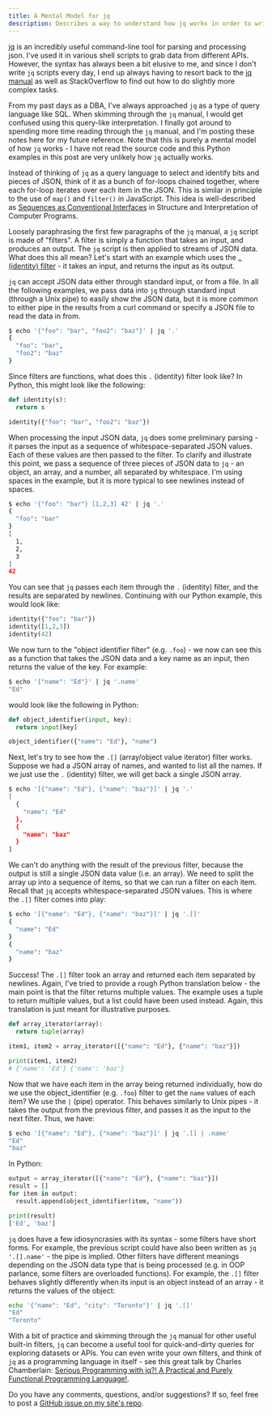 ```yaml
---
title: A Mental Model for jq
description: Describes a way to understand how jq works in order to write queries more effectively
---
```


[jq](https://github.com/stedolan/jq) is an incredibly useful
command-line tool for parsing and processing json.  I've used it in
various shell scripts to grab data from different APIs.  However, the
syntax has always been a bit elusive to me, and since I don't write `jq`
scripts every day, I end up always having to resort back to the [jq
manual](https://stedolan.github.io/jq/manual/) as well as StackOverflow
to find out how to do slightly more complex tasks.

From my past days as a DBA, I've always approached `jq` as a type of query
language like SQL.  When skimming through the `jq` manual, I would get
confused using this query-like interpretation.  I finally got around to
spending more time reading through the `jq` manual, and I'm posting
these notes here for my future reference.  Note that this is purely a
mental model of how `jq` works - I have not read the source code and
this Python examples in this post are very unlikely how `jq` actually
works.

Instead of thinking of `jq` as a query language to select and identify
bits and pieces of JSON, think of it as a bunch of for-loops chained
together, where each for-loop iterates over each item in the JSON.  This
is similar in principle to the use of `map()` and `filter()` in
JavaScript.  This idea is well-described as [Sequences as Conventional
Interfaces](https://mitpress.mit.edu/sites/default/files/sicp/full-text/book/book-Z-H-15.html#%_sec_2.2.3)
in Structure and Interpretation of Computer Programs.

Loosely paraphrasing the first few paragraphs of the `jq` manual, a `jq`
script is made of "filters".  A filter is simply a function that takes
an input, and produces an output.  The `jq` script is then applied to
streams of JSON data.  What does this all mean?  Let's start with an
example which uses the [`.` (identity)
filter](https://stedolan.github.io/jq/manual/#Basicfilters) - it takes
an input, and returns the input as its output.

`jq` can accept JSON data either through standard input, or from a file.
In all the following examples, we pass data into `jq` through standard
input (through a Unix pipe) to easily show the JSON data, but it is more
common to either pipe in the results from a curl command or specify a
JSON file to read the data in from.

```sh
$ echo '{"foo": "bar", "foo2": "baz"}' | jq '.'
{
  "foo": "bar",
  "foo2": "baz"
}
```

Since filters are functions, what does this `.` (identity) filter look
like?  In Python, this might look like the following:


```python
def identity(s):
  return s

identity({"foo": "bar", "foo2": "baz"})
```

When processing the input JSON data, `jq` does some preliminary parsing - 
it parses the input as a sequence of whitespace-separated JSON values.
Each of these values are then passed to the filter.  To clarify and
illustrate this point, we pass a sequence of three pieces of JSON data
to `jq` - an object, an array, and a number, all separated by
whitespace.  I'm using spaces in the example, but it is more typical to
see newlines instead of spaces.

```sh
$ echo '{"foo": "bar"} [1,2,3] 42' | jq '.'
{
  "foo": "bar"
}
[
  1,
  2,
  3
]
42
```

You can see that `jq` passes each item through the `.` (identity) filter, and
the results are separated by newlines.  Continuing with our Python
example, this would look like:

```python
identity({"foo": "bar"})
identity([1,2,3])
identity(42)
```

We now turn to the "object identifier filter" (e.g. `.foo`) - we now can
see this as a function that takes the JSON data and a key name as an
input, then returns the value of the key.  For example:

```sh
$ echo '{"name": "Ed"}' | jq '.name'
"Ed"
```

would look like the following in Python:

```python
def object_identifier(input, key):
  return input[key]

object_identifier({"name": "Ed"}, "name")
```

Next, let's try to see how the `.[]` (array/object value iterator)
filter works.  Suppose we had a JSON array of names, and wanted to list
all the names.  If we just use the `.` (identity) filter, we will get
back a single JSON array.

```sh
$ echo '[{"name": "Ed"}, {"name": "baz"}]' | jq '.'
[
  {
    "name": "Ed"
  },
  {
    "name": "baz"
  }
]
```

We can't do anything with the result of the previous filter, because the
output is still a single JSON data value (i.e. an array).  We need to
split the array up into a sequence of items, so that we can run a filter
on each item.  Recall that `jq` accepts whitespace-separated JSON
values.  This is where the `.[]` filter comes into play:

```sh
$ echo '[{"name": "Ed"}, {"name": "baz"}]' | jq '.[]'
{
  "name": "Ed"
}
{
  "name": "baz"
}
```

Success!  The `.[]` filter took an array and returned each item
separated by newlines.  Again, I've tried to provide a rough Python
translation below - the main point is that the filter returns multiple
values.  The example uses a tuple to return multiple values, but a list
could have been used instead.  Again, this translation is just meant for
illustrative purposes.

```python
def array_iterator(array):
  return tuple(array)

item1, item2 = array_iterator([{"name": "Ed"}, {"name": "baz"}])

print(item1, item2)
# {'name': 'Ed'} {'name': 'baz'}
```

Now that we have each item in the array being returned individually, how
do we use the object_identifier (e.g. `.foo`) filter to get the `name`
values of each item?  We use the `|` (pipe) operator.  This behaves
similarly to Unix pipes - it takes the output from the previous filter,
and passes it as the input to the next filter.  Thus, we have:

```sh
$ echo '[{"name": "Ed"}, {"name": "baz"}]' | jq '.[] | .name'
"Ed"
"baz"
```

In Python:

```python
output = array_iterator([{"name": "Ed"}, {"name": "baz"}])
result = []
for item in output:
  result.append(object_identifier(item, "name"))

print(result)
['Ed', 'baz']
```

`jq` does have a few idiosyncrasies with its syntax - some filters have
short forms.  For example, the previous script could have also been
written as `jq '.[].name'` - the pipe is implied.  Other filters have
different meanings depending on the JSON data type that is being
processed (e.g. in OOP parlance, some filters are overloaded functions).
For example, the `.[]` filter behaves slightly differently when its
input is an object instead of an array - it returns the values of the
object:

```sh
echo '{"name": "Ed", "city": "Toronto"}' | jq '.[]'
"Ed"
"Toronto"
```

With a bit of practice and skimming through the `jq` manual for other
useful built-in filters, `jq` can become a useful tool for
quick-and-dirty queries for exploring datasets or APIs.  You can even
write your own filters, and think of `jq` as a programming language in
itself - see this great talk by Charles Chamberlain: [Serious Programming
with jq?! A Practical and Purely Functional Programming
Language!](https://www.youtube.com/watch?v=PS_9pyIASvQ).


Do you have any comments, questions, and/or suggestions?  If so, feel
free to post a [GitHub issue on my site's
repo](https://github.com/edtan/edtan.github.io).
